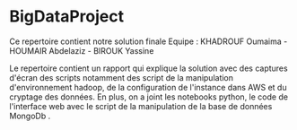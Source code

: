 # BigDataProject

Ce repertoire contient notre solution finale
Equipe : KHADROUF Oumaima - HOUMAIR Abdelaziz - BIROUK Yassine

Le repertoire contient un rapport qui explique la solution avec des captures d'écran des scripts notamment des script de la manipulation d'environnement hadoop, de la configuration de l'instance dans AWS et du cryptage des données. En plus, on a joint les notebooks python, le code de l'interface web avec le script de la manipulation de la base de données MongoDb .
